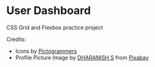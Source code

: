 # User Dashboard
CSS Grid and Flexbox practice project

Credits: 
<ul>
  <li>
  Icons by <a href="https://pictogrammers.com/library/mdi/">Pictogrammers</a>
  </li>
  <li>
  Profile Picture Image by <a href="https://pixabay.com/users/sd_the_photographer-23894384/?utm_source=link-attribution&utm_medium=referral&utm_campaign=image&utm_content=7615535">DHARANISH S</a> from <a 
  href="https://pixabay.com//?utm_source=link-attribution&utm_medium=referral&utm_campaign=image&utm_content=7615535">Pixabay</a>
  </li>
</ul>

